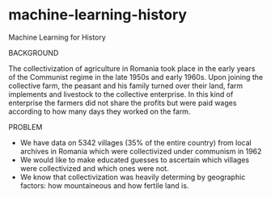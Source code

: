 # machine-learning-history
Machine Learning for History

BACKGROUND

The collectivization of agriculture in Romania took place in the early years of the Communist regime in the late 1950s and early 1960s. Upon joining the collective farm, the peasant and his family turned over their land, farm implements and livestock to the collective enterprise. In this kind of enterprise the farmers did not share the profits but were paid wages according to how many days they worked on the farm.

PROBLEM
* We have data on 5342 villages (35% of the entire country) from local archives in Romania  which were collectivized under communism in 1962
* We would like to make educated guesses to ascertain which villages were collectivized and which ones were not.
* We know that collectivization was heavily determing by geographic factors: how mountaineous and how fertile land is.
